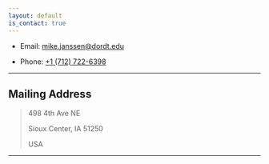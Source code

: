 ```yaml
---
layout: default
is_contact: true
---
```


* Email: [mike.janssen@dordt.edu](mailto:mike.janssen@dordt.edu)

* Phone: [+1 (712) 722-6398](tel:+17127226398)

---

## Mailing Address

> 498 4th Ave NE
>
> Sioux Center, IA 51250
>
> USA

---


